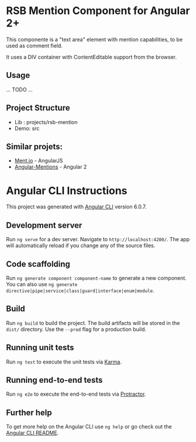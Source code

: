 # RSB Mention Component for Angular 2+

This componente is a "text area" element with mention capabilities,
to be used as comment field.

It uses a DIV container with ContentEditable support from the browser.

## Usage

... TODO ...

## Project Structure

* Lib : projects/rsb-mention
* Demo: src

## Similar projets:

* [Ment.io](https://github.com/jeff-collins/ment.io) - AngularJS
* [Angular-Mentions](https://github.com/dmacfarlane/angular-mentions) - Angular 2


# Angular CLI Instructions

This project was generated with [Angular CLI](https://github.com/angular/angular-cli) version 6.0.7.

## Development server

Run `ng serve` for a dev server. Navigate to `http://localhost:4200/`. The app will automatically reload if you change any of the source files.

## Code scaffolding

Run `ng generate component component-name` to generate a new component. You can also use `ng generate directive|pipe|service|class|guard|interface|enum|module`.

## Build

Run `ng build` to build the project. The build artifacts will be stored in the `dist/` directory. Use the `--prod` flag for a production build.

## Running unit tests

Run `ng test` to execute the unit tests via [Karma](https://karma-runner.github.io).

## Running end-to-end tests

Run `ng e2e` to execute the end-to-end tests via [Protractor](http://www.protractortest.org/).

## Further help

To get more help on the Angular CLI use `ng help` or go check out the [Angular CLI README](https://github.com/angular/angular-cli/blob/master/README.md).
